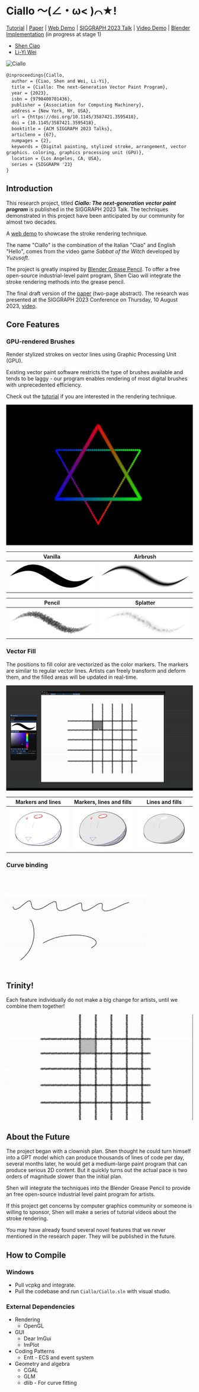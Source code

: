 # Ciallo ～(∠・ω< )⌒★!

[Tutorial](https://shenciao.github.io/brush-rendering-tutorial/) |
[Paper](./paper) |
[Web Demo](https://shenciao.github.io/Ciallo/) |
[SIGGRAPH 2023 Talk](https://youtu.be/KkwW6M16O3c) |
[Video Demo](https://youtu.be/gqTrD8-nlh0) |
[Blender Implementation](https://devtalk.blender.org/t/add-stamp-brush-and-fix-airbrush/30884) (in progress at stage 1)

- [Shen Ciao](https://www.linkedin.com/in/shenciao)
- [Li-Yi Wei](https://www.liyiwei.org/)

![Ciallo](https://github.com/ShenCiao/Ciallo/assets/24319509/455de8e7-06ac-49ca-bcd7-854b40102d2d)

    @inproceedings{Ciallo,
      author = {Ciao, Shen and Wei, Li-Yi},
      title = {Ciallo: The next-Generation Vector Paint Program},
      year = {2023},
      isbn = {9798400701436},
      publisher = {Association for Computing Machinery},
      address = {New York, NY, USA},
      url = {https://doi.org/10.1145/3587421.3595418},
      doi = {10.1145/3587421.3595418},
      booktitle = {ACM SIGGRAPH 2023 Talks},
      articleno = {67},
      numpages = {2},
      keywords = {Digital painting, stylized stroke, arrangement, vector graphics. coloring, graphics processing unit (GPU)},
      location = {Los Angeles, CA, USA},
      series = {SIGGRAPH '23}
    }

## Introduction

This research project, titled  **_Ciallo: The next-generation vector paint program_** is published in the SIGGRAPH 2023 Talk. The techniques demonstrated in this project have been anticipated by our community for almost two decades.

A [web demo](https://shenciao.github.io/Ciallo) to showcase the stroke rendering technique.

The name "Ciallo" is the combination of the Italian "Ciao" and English "Hello", comes from the video game *Sabbat of the Witch* developed by *Yuzusoft*.

The project is greatly inspired by [Blender Grease Pencil](https://docs.blender.org/manual/en/latest/grease_pencil/introduction.html). To offer a free open-source industrial-level paint program, Shen Ciao will integrate the stroke rendering methods into the grease pencil.

The final draft version of the [paper](./paper) (two-page abstract). The research was presented at the SIGGRAPH 2023 Conference on Thursday, 10 August 2023, [video](https://youtu.be/KkwW6M16O3c). 

## Core Features

### GPU-rendered Brushes

Render stylized strokes on vector lines using Graphic Processing Unit (GPU).

Existing vector paint software restricts the type of brushes available and tends to be laggy - our program enables rendering of most digital brushes with unprecedented efficiency.

Check out the [tutorial](https://shenciao.github.io/brush-rendering-tutorial/) if you are interested in the rendering technique.

<img src=".\articles\six.gif" alt="naiive brush engine" style="zoom:100%;" />

Vanilla|Airbrush
:-------------------------:|:-------------------------:
![](./articles/brush_vanilla.png)| ![](./articles/brush_airbrush.png)

Pencil|Splatter
:-------------------------:|:-------------------------:
![](./articles/brush_pencil.png)| ![](./articles/brush_splatter.png)

### Vector Fill

The positions to fill color are vectorized as the color markers. The markers are similar to regular vector lines. Artists can freely transform and deform them, and the filled areas will be updated in real-time.

![vectorFillDemo](./articles/vector_bucket_fill_demo.gif)

Markers and lines|Markers, lines and fills|Lines and fills
:-------------------------:|:-------------------------:|:-------------------------:
![](./articles/dango_label.png) | ![](./articles/dango_both.png) | ![](./articles/dango_final.png)

### Curve binding

![binding](./articles/binding_demo.gif)

## Trinity!

Each feature individually do not make a big change for artists, until we combine them together!

![trinity](./articles/trinity.gif)

## About the Future

The project began with a clownish plan. Shen thought he could turn himself into a GPT model which can produce thousands of lines of code per day, several months later, he would get a medium-large paint program that can produce serious 2D content. But it quickly turns out the actual pace is two orders of magnitude slower than the initial plan.

Shen will integrate the techniques into the Blender Grease Pencil to provide an free open-source industrial level paint program for artists.

If this project get concerns by computer graphics community or someone is willing to sponsor, Shen will make a series of tutorial videos about the stroke rendering.

You may have already found several novel features that we never mentioned in the research paper. They will be published in the future.

## How to Compile
### Windows

- Pull vcpkg and integrate.
- Pull the codebase and run `Ciallo/Ciallo.sln` with visual studio.

### External Dependencies

- Rendering
  - OpenGL
- GUI
  - Dear ImGui
  - ImPlot
- Coding Patterns
  - Entt - ECS and event system
- Geometry and algebra
  - CGAL
  - GLM
  - dlib - For curve fitting
